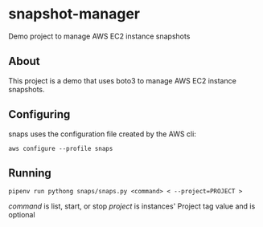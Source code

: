 # snapshot-manager
Demo project to manage AWS EC2 instance snapshots

## About

This project is a demo that uses boto3 to manage AWS EC2 instance snapshots.
 
## Configuring

snaps uses the configuration file created by the AWS cli:

`aws configure --profile snaps`

## Running 

`pipenv run pythong snaps/snaps.py <command>
< --project=PROJECT >`

*command* is list, start, or stop
*project* is instances' Project tag value and is optional